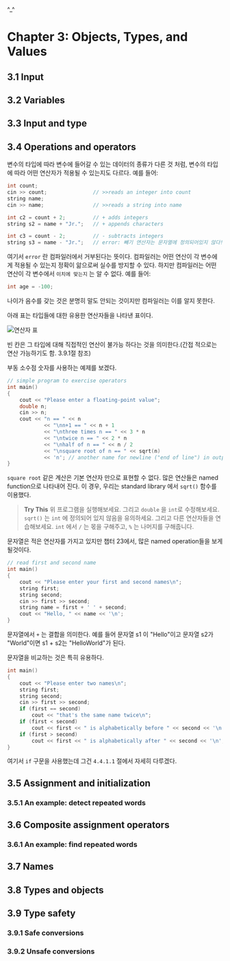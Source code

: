 ﻿^_^
# Chapter 3: Objects, Types, and Values 

## 3.1 Input

## 3.2 Variables

## 3.3 Input and type

## 3.4 Operations and operators

변수의 타입에 따라 변수에 들어갈 수 있는 데이터의 종류가 다른 것 처럼, 변수의 타입에 따라 어떤 연산자가 적용될 수 있는지도 다르다. 예를 들어:

```cpp
int count;
cin >> count;               // >>reads an integer into count
string name;
cin >> name;                // >>reads a string into name

int c2 = count + 2;         // + adds integers
string s2 = name + "Jr.";   // + appends characters

int c3 = count - 2;         // - subtracts integers
string s3 = name - "Jr.";   // error: 빼기 연산자는 문자열에 정의되어있지 않다!
``` 

여기서 `error` 란 컴파일러에서 거부된다는 뜻이다. 컴파일러는 어떤 연산이 각 변수에게 적용될 수 있는지 정확이 앎으로써 실수를 방지할 수 있다. 하지만 컴파일러는 어떤 연산이 각 변수에서 `이치에 맞는지` 는 알 수 없다. 예를 들어:

```cpp
int age = -100;
```

나이가 음수를 갖는 것은 분명히 말도 안되는 것이지만 컴파일러는 이를 알지 못한다. 

아래 표는 타입들에 대한 유용한 연산자들을 나타낸 표이다.

![연산자 표](/Wiki/wiki/images/ch03/operations.PNG)

빈 칸은 그 타입에 대해 직접적인 연산이 불가능 하다는 것을 의미한다.(간접 적으로는 연산 가능하기도 함. 3.9.1절 참조) 

부동 소수점 숫자를 사용하는 예제를 보겠다.

```cpp
// simple program to exercise operators
int main()
{
    cout << "Please enter a floating-point value";
    double n;
    cin >> n;
    cout << "n == " << n
		    << "\nn+1 == " << n + 1
		    << "\nthree times n == " << 3 * n
		    << "\ntwice n == " << 2 * n 
		    << "\nhalf of n == " << n / 2
		    << "\nsquare root of n == " << sqrt(n)
		    << 'n'; // another name for newline ("end of line") in output
}
```

`square root` 같은 계산은 기본 연산자 만으로 표현할 수 없다. 많은 연산들은 named function으로 나타내어 진다. 이 경우, 우리는 standard library 에서 `sqrt()` 함수를 이용했다. 

> **Try This**
> 위 프로그램을 실행해보세요. 그리고 `double` 을 `int`로 수정해보세요. `sqrt()` 는 `int` 에 정의되어 있지 않음을 유의하세요. 그리고 다른 연산자들을 연습해보세요. `int` 에서 `/` 는 몫을 구해주고, `%` 는 나머지를 구해줍니다. 

문자열은 적은 연산자를 가지고 있지만 챕터 23에서, 많은 named operation들을 보게 될것이다. 

```cpp
// read first and second name
int main() 
{
    cout << "Please enter your first and second names\n";
    string first;
    string second;
    cin >> first >> second;
    string name = first + ' ' + second;
    cout << "Hello, " << name << '\n';
}
```

문자열에서 `+` 는 결합을 의미한다. 예를 들어 문자열 s1 이 "Hello"이고 문자열 s2가 "World"이면 s1 + s2는 "HelloWorld"가 된다. 

문자열을 비교하는 것은 특히 유용하다.

```cpp
int main()
{
    cout << "Please enter two names\n";
    string first;
    string second;
    cin >> first >> second;
    if (first == second)
        cout << "that's the same name twice\n";
    if (first < second)
        cout << first << " is alphabetically before " << second << '\n';
    if (first > second)
        cout << first << " is alphabetically after " << second << '\n';
}
```

여기서 `if` 구문을 사용했는데 그건 `4.4.1.1` 절에서 자세히 다루겠다.

## 3.5 Assignment and initialization

### 3.5.1 An example: detect repeated words

## 3.6 Composite assignment operators

### 3.6.1 An example: find repeated words 

## 3.7 Names

## 3.8 Types and objects

## 3.9 Type safety 

### 3.9.1 Safe conversions

### 3.9.2 Unsafe conversions
